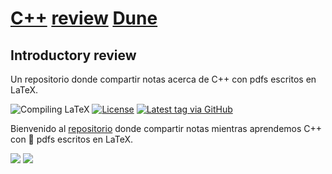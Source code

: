 # [C++](https://isocpp.org) [review](https://en.wikipedia.org/wiki/Code_review) [Dune](https://conan.iwr.uni-heidelberg.de/events/dune-course_2021)

## Introductory review

Un repositorio donde compartir notas acerca de C++ con pdfs escritos en LaTeX.

![Compiling LaTeX](https://github.com/cpp-review-dune/introductory-review/workflows/LaTeX%20C++%20Review%20Dune%20Organization%20CI/badge.svg)
[![License](https://img.shields.io/github/license/cpp-review-dune/introductory-review.svg?style=flat-square&logo=opensourceinitiative)](https://github.com/cpp-review-dune/introductory-review/blob/master/LICENSE)
[![Latest tag via GitHub](https://img.shields.io/github/v/tag/cpp-review-dune/introductory-review.svg?sort=semver&style=flat-square&logo=github)](https://github.com/cpp-review-dune/introductory-review/tags)

Bienvenido al [repositorio](https://github.com/cpp-review-dune/introductory-review) donde compartir notas mientras aprendemos C++ con 📁 pdfs escritos en LaTeX.

![](https://dune-project.org/share/dune-logo.svg?sanitize=true)
![](https://raw.githubusercontent.com/isocpp/logos/master/cpp_logo.svg?sanitize=true)
